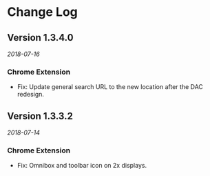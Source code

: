 Change Log
==========

Version 1.3.4.0
---------------

*2018-07-16*

### Chrome Extension

* Fix: Update general search URL to the new location after the DAC redesign.


Version 1.3.3.2
---------------

*2018-07-14*

### Chrome Extension

 * Fix: Omnibox and toolbar icon on 2x displays.
